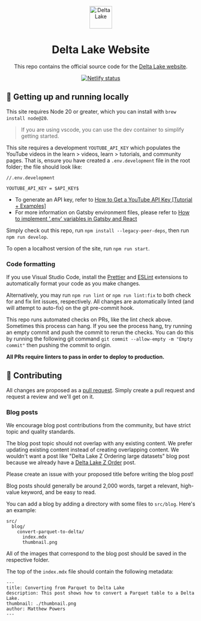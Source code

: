 <p align="center">
  <a href="https://delta.io">
    <img alt="Delta Lake" src="static/images/icon.png" width="60" />
  </a>
</p>
<h1 align="center">Delta Lake Website</h1>

<p align="center">This repo contains the official source code for the <a href="https://delta.io">Delta Lake website</a>.</p>

<p align="center">
  <a href="https://app.netlify.com/sites/delta-io-beta/deploys">
    <img src="https://api.netlify.com/api/v1/badges/5fdc1202-ea78-42d3-b86d-e232c77e1b88/deploy-status" alt="Netlify status">
  </a>
</p>

## :rocket: Getting up and running locally

This site requires Node 20 or greater, which you can install with `brew install node@20`.

> If you are using vscode, you can use the dev container to simplify getting started.

This site requires a development `YOUTUBE_API_KEY` which populates the YouTube videos in the learn > videos, learn > tutorials, and community pages. That is, ensure you have created a `.env.development` file in the root folder; the file should look like:

```
//.env.development

YOUTUBE_API_KEY = $API_KEY$
```

- To generate an API key, refer to [How to Get a YouTube API Key [Tutorial + Examples]](https://blog.hubspot.com/website/how-to-get-youtube-api-key)
- For more information on Gatsby environment files, please refer to [How to implement '.env' variables in Gatsby and React](https://dev.to/steeeeeph/how-to-implement-env-variables-in-gatsby-and-react-252d)

Simply check out this repo, run `npm install --legacy-peer-deps`, then run `npm run develop`.

To open a localhost version of the site, run `npm run start`.

### Code formatting

If you use Visual Studio Code, install the [Prettier](https://marketplace.visualstudio.com/items?itemName=esbenp.prettier-vscode) and [ESLint](https://marketplace.visualstudio.com/items?itemName=dbaeumer.vscode-eslint) extensions to automatically format your code as you make changes.

Alternatively, you may run `npm run lint` or `npm run lint:fix` to both check for and fix lint issues, respectively. All changes are automatically linted (and will attempt to auto-fix) on the git pre-commit hook.

This repo runs automated checks on PRs, like the lint check above. Sometimes this process can hang. If you see the process hang, try running an empty commit and push the commit to rerun the checks. You can do this by running the following git command `git commit --allow-empty -m "Empty commit"` then pushing the commit to origin.

**All PRs require linters to pass in order to deploy to production.**

## :handshake: Contributing

All changes are proposed as a [pull request](https://github.com/delta-io/website/pulls). Simply create a pull request and request a review and we'll get on it.

### Blog posts

We encourage blog post contributions from the community, but have strict topic and quality standards.

The blog post topic should not overlap with any existing content. We prefer updating existing content instead of creating overlapping content. We wouldn't want a post like "Delta Lake Z Ordering large datasets" blog post because we already have a [Delta Lake Z Order](https://delta.io/blog/2023-06-03-delta-lake-z-order/) post.

Please create an issue with your proposed title before writing the blog post!

Blog posts should generally be around 2,000 words, target a relevant, high-value keyword, and be easy to read.

You can add a blog by adding a directory with some files to `src/blog`. Here's an example:

```
src/
  blog/
    convert-parquet-to-delta/
      index.mdx
      thumbnail.png
```

All of the images that correspond to the blog post should be saved in the respective folder.

The top of the `index.mdx` file should contain the following metadata:

```
---
title: Converting from Parquet to Delta Lake
description: This post shows how to convert a Parquet table to a Delta Lake.
thumbnail: ./thumbnail.png
author: Matthew Powers
---
```
